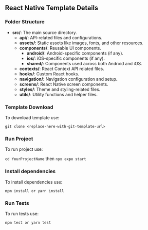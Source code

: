 ## React Native Template Details

### Folder Structure

- **src/**: The main source directory.
  - **api/**: API-related files and configurations.
  - **assets/**: Static assets like images, fonts, and other resources.
  - **components/**: Reusable UI components.
    - **android/**: Android-specific components (if any).
    - **ios/**: iOS-specific components (if any).
    - **shared/**: Components used across both Android and iOS.
  - **contexts/**: React Context API related files.
  - **hooks/**: Custom React hooks.
  - **navigation/**: Navigation configuration and setup.
  - **screens/**: React Native screen components.
  - **styles/**: Theme and styling-related files.
  - **utils/**: Utility functions and helper files.

### Template Download
To download template use:

`git clone <replace-here-with-git-template-url>`

### Run Project
To run project use:

`cd YourProjectName`
then
`npx expo start`

### Install dependencies
To install dependencies use:

`npm install or yarn install`

### Run Tests
To run tests use:

`npm test or yarn test`



